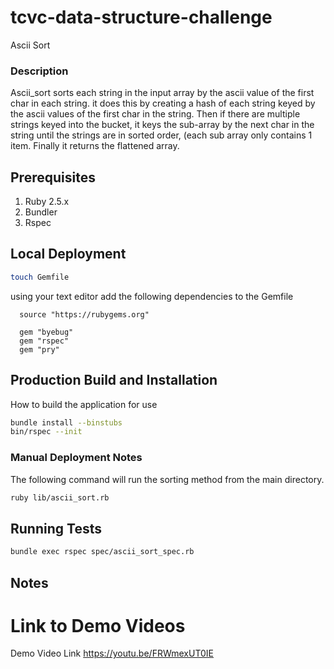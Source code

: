 # tcvc-data-structure-challenge

Ascii Sort

### Description

Ascii_sort sorts each string in the input array by the ascii value of the
first char in each string. it does this by creating a hash of each string
keyed by the ascii values of the first char in the string. Then if there
are multiple strings keyed into the bucket, it keys the sub-array by the
next char in the string until the strings are in sorted order, (each sub
array only contains 1 item. Finally it returns the flattened array.

## Prerequisites

1. Ruby 2.5.x
2. Bundler
3. Rspec

## Local Deployment

```bash
touch Gemfile
```

using your text editor add the following dependencies to the Gemfile

```
  source "https://rubygems.org"

  gem "byebug"
  gem "rspec"
  gem "pry"
```

## Production Build and Installation

How to build the application for use

```bash
bundle install --binstubs
bin/rspec --init
```

### Manual Deployment Notes
The following command will run the sorting method from the main
directory.

```bash
ruby lib/ascii_sort.rb
```


## Running Tests

```bash
bundle exec rspec spec/ascii_sort_spec.rb
```

## Notes

# Link to Demo Videos

Demo Video Link
https://youtu.be/FRWmexUT0IE
